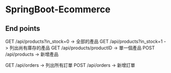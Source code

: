 # SpringBoot-Ecommerce

## End points
GET  /api/products?in_stock=0 -> 全部的產品
GET  /api/products?in_stock=1 -> 列出尚有庫存的產品
GET  /api/products/productID -> 單一個產品
POST /api/products -> 新增產品

GET  /api/orders -> 列出所有訂單
POST /api/orders -> 新增訂單
